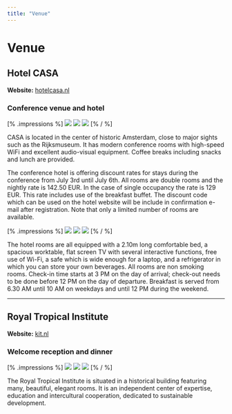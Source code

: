 ```yaml
---
title: "Venue"
---
```


# Venue

## Hotel CASA

**Website:** [hotelcasa.nl](https://hotelcasa.nl)

### Conference venue and hotel

[% .impressions %]
<span class="impression"><img src="/venue/casa1.jpg"></span>
<span class="impression"><img src="/venue/casa2.jpg"></span>
<span class="impression"><img src="/venue/casa3.jpg"></span>
[% / %]

CASA is located in the center of historic Amsterdam, close to major sights such as the Rijksmuseum. It has modern conference rooms with high-speed WiFi and excellent audio-visual equipment. Coffee breaks including snacks and lunch are provided.

The conference hotel is offering discount rates for stays during the conference from July 3rd until July 6th. All rooms are double rooms and the nightly rate is 142.50 EUR. In the case of single occupancy the rate is 129 EUR. This rate includes use of the breakfast buffet. The discount code which can be used on the hotel website will be include in confirmation e-mail after registration. Note that only a limited number of rooms are available.

[% .impressions %]
<span class="impression"><img src="/venue/casa4.jpg"></span>
<span class="impression"><img src="/venue/casa5.jpg"></span>
<span class="impression"><img src="/venue/casa6.jpg"></span>
[% / %]

The hotel rooms are all equipped with a 2.10m long comfortable bed, a spacious worktable, flat screen TV with several interactive functions, free use of Wi-Fi, a safe which is wide enough for a laptop, and a refrigerator in which you can store your own beverages. All rooms are non smoking rooms. Check-in time starts at 3 PM on the day of arrival; check-out needs to be done before 12 PM on the day of departure. Breakfast is served from 6.30 AM until 10 AM on weekdays and until 12 PM during the weekend.

---

## Royal Tropical Institute

**Website:** [kit.nl](https://kit.nl)

### Welcome reception and dinner

[% .impressions %]
<span class="impression"><img src="/venue/kit1.jpg"></span>
<span class="impression"><img src="/venue/kit2.jpg"></span>
<span class="impression"><img src="/venue/kit3.jpg"></span>
[% / %]

The Royal Tropical Institute is situated in a historical building featuring many, beautiful, elegant rooms. It is an independent center of expertise, education and intercultural cooperation, dedicated to sustainable development.